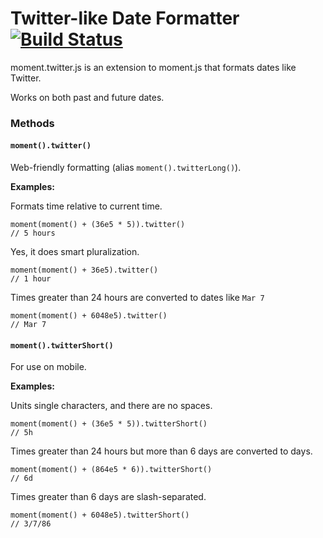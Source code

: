 Twitter-like Date Formatter  [![Build Status](https://travis-ci.org/hijonathan/moment.twitter.png?branch=master)](https://travis-ci.org/hijonathan/moment.twitter)
==================================================

moment.twitter.js is an extension to moment.js that formats dates like Twitter.

Works on both past and future dates.

### Methods

#### `moment().twitter()`

Web-friendly formatting (alias `moment().twitterLong()`).

__Examples:__

Formats time relative to current time.

```
moment(moment() + (36e5 * 5)).twitter()
// 5 hours
```

Yes, it does smart pluralization.

```
moment(moment() + 36e5).twitter()
// 1 hour
```

Times greater than 24 hours are converted to dates like `Mar 7`

```
moment(moment() + 6048e5).twitter()
// Mar 7
```

#### `moment().twitterShort()`

For use on mobile.

__Examples:__

Units single characters, and there are no spaces.

```
moment(moment() + (36e5 * 5)).twitterShort()
// 5h
```

Times greater than 24 hours but more than 6 days are converted to days.

```
moment(moment() + (864e5 * 6)).twitterShort()
// 6d
```

Times greater than 6 days are slash-separated.

```
moment(moment() + 6048e5).twitterShort()
// 3/7/86
```
